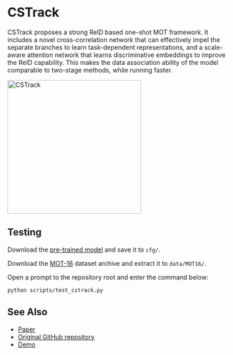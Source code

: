 # CSTrack

CSTrack proposes a strong ReID based one-shot MOT framework. It includes a novel cross-correlation network that can effectively impel the separate branches to learn task-dependent representations, and a scale-aware attention network that learns discriminative embeddings to improve the ReID capability. This makes the data association ability of the model comparable to two-stage methods, while running faster.

<img src="https://raw.githubusercontent.com/ElderLab-York-University/cstrack/master/demo/CSTrack_CCN.jpg" height="300" alt="CSTrack"/><br/>

## Testing

Download the [pre-trained model](https://yuoffice.sharepoint.com/:u:/s/LE-SENTRYnet/ERMGgpNYk6FPgeEBu_QScP8BWn8YIkby_WSuIJQSVmy1Yw?e=kn1G71) and save it to `cfg/`.

Download the [MOT-16](https://motchallenge.net/data/MOT16/) dataset archive and extract it to `data/MOT16/`.

Open a prompt to the repository root and enter the command below:

    python scripts/test_cstrack.py

## See Also

* [Paper](https://arxiv.org/abs/2010.12138)
* [Original GitHub repository](https://github.com/JudasDie/SOTS/tree/MOT)
* [Demo](https://motchallenge.net/method/MOT=3601&chl=10)
